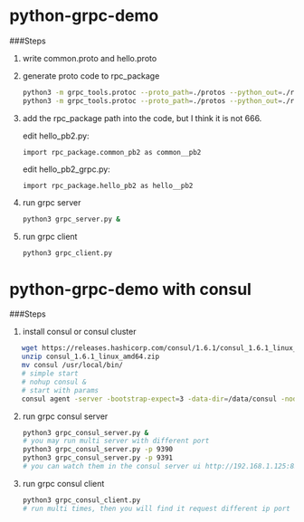 # python-grpc-demo
###Steps
1. write common.proto and hello.proto

2. generate proto code to rpc_package
    ```bash
    python3 -m grpc_tools.protoc --proto_path=./protos --python_out=./rpc_package ./protos/common.proto
    python3 -m grpc_tools.protoc --proto_path=./protos --python_out=./rpc_package --grpc_python_out=./rpc_package ./protos/hello.proto
    ```

3. add the rpc_package path into the code, but I think it is not 666.

   edit hello_pb2.py: 

   ```pyt
   import rpc_package.common_pb2 as common__pb2
   ```

   edit hello_pb2_grpc.py: 

   ```pyt
   import rpc_package.hello_pb2 as hello__pb2
   ```

4. run grpc server 
    ```bash
    python3 grpc_server.py &
    ```

5. run grpc client
    ```bash
    python3 grpc_client.py
    ```

# python-grpc-demo with consul
###Steps
1. install consul or consul cluster
```bash
   wget https://releases.hashicorp.com/consul/1.6.1/consul_1.6.1_linux_amd64.zip
   unzip consul_1.6.1_linux_amd64.zip
   mv consul /usr/local/bin/
   # simple start
   # nohup consul &
   # start with params
   consul agent -server -bootstrap-expect=3 -data-dir=/data/consul -node=consul-dev -bind=192.168.1.125 -client=0.0.0.0 -datacenter=beijing -ui
```

2. run grpc consul server 
    ```bash
    python3 grpc_consul_server.py &
    # you may run multi server with different port
    python3 grpc_consul_server.py -p 9390
    python3 grpc_consul_server.py -p 9391 
    # you can watch them in the consul server ui http://192.168.1.125:8500
    ```

3. run grpc consul client
    ```bash
    python3 grpc_consul_client.py
    # run multi times, then you will find it request different ip port if there are multi servers.
    ```